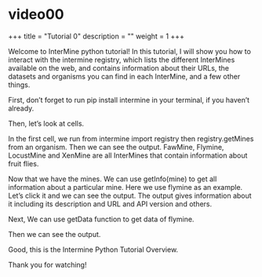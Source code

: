 # video00

+++ title = "Tutorial 0" description = "" weight = 1 +++    


Welcome to InterMine python tutorial! In this tutorial, I will show you how to interact with the intermine registry, which lists the different InterMines available on the web, and contains information about their URLs, the datasets and organisms you can find in each InterMine, and a few other things.

First, don’t forget to run pip install intermine in your terminal, if you haven’t already.

Then, let’s look at cells.

In the first cell, we run from intermine import registry then registry.getMines from an organism. Then we can see the output. FawMine, Flymine, LocustMine and XenMine are all InterMines that contain information about fruit flies.

Now that we have the mines. We can use getInfo\(mine\) to get all information about a particular mine. Here we use flymine as an example. Let’s click it and we can see the output. The output gives information about it including its description and URL and API version and others.

Next, We can use getData function to get data of flymine.

Then we can see the output.

Good, this is the Intermine Python Tutorial Overview.

Thank you for watching!

